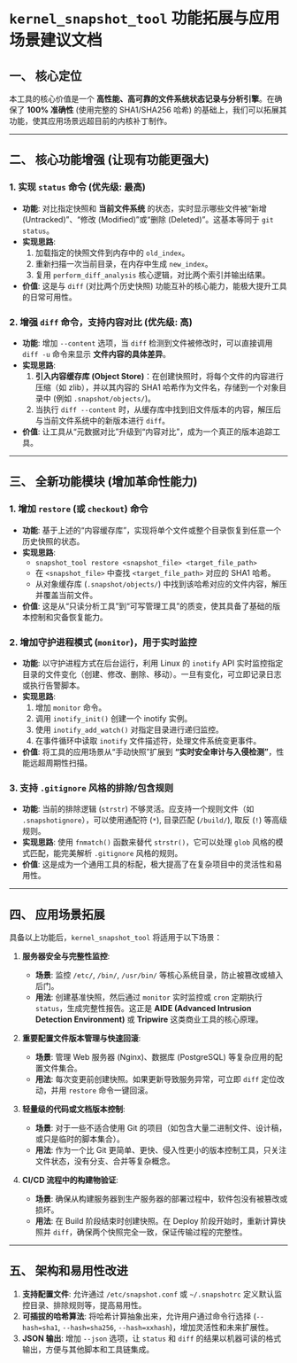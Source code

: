 # `kernel_snapshot_tool` 功能拓展与应用场景建议文档

## 一、 核心定位

本工具的核心价值是一个 **高性能、高可靠的文件系统状态记录与分析引擎**。在确保了 **100% 准确性** (使用完整的 SHA1/SHA256 哈希) 的基础上，我们可以拓展其功能，使其应用场景远超目前的内核补丁制作。

---

## 二、 核心功能增强 (让现有功能更强大)

### 1. 实现 `status` 命令 (优先级: 最高)
- **功能**: 对比指定快照和 **当前文件系统** 的状态，实时显示哪些文件被“新增 (Untracked)”、“修改 (Modified)”或“删除 (Deleted)”。这基本等同于 `git status`。
- **实现思路**:
    1.  加载指定的快照文件到内存中的 `old_index`。
    2.  重新扫描一次当前目录，在内存中生成 `new_index`。
    3.  复用 `perform_diff_analysis` 核心逻辑，对比两个索引并输出结果。
- **价值**: 这是与 `diff` (对比两个历史快照) 功能互补的核心能力，能极大提升工具的日常可用性。

### 2. 增强 `diff` 命令，支持内容对比 (优先级: 高)
- **功能**: 增加 `--content` 选项，当 `diff` 检测到文件被修改时，可以直接调用 `diff -u` 命令来显示 **文件内容的具体差异**。
- **实现思路**:
    1.  **引入内容缓存库 (Object Store)**：在创建快照时，将每个文件的内容进行压缩（如 zlib），并以其内容的 SHA1 哈希作为文件名，存储到一个对象目录中 (例如 `.snapshot/objects/`)。
    2.  当执行 `diff --content` 时，从缓存库中找到旧文件版本的内容，解压后与当前文件系统中的新版本进行 `diff`。
- **价值**: 让工具从“元数据对比”升级到“内容对比”，成为一个真正的版本追踪工具。

---

## 三、 全新功能模块 (增加革命性能力)

### 1. 增加 `restore` (或 `checkout`) 命令
- **功能**: 基于上述的“内容缓存库”，实现将单个文件或整个目录恢复到任意一个历史快照的状态。
- **实现思路**:
    - `snapshot_tool restore <snapshot_file> <target_file_path>`
    - 在 `<snapshot_file>` 中查找 `<target_file_path>` 对应的 SHA1 哈希。
    - 从对象缓存库 (`.snapshot/objects/`) 中找到该哈希对应的文件内容，解压并覆盖当前文件。
- **价值**: 这是从“只读分析工具”到“可写管理工具”的质变，使其具备了基础的版本控制和灾备恢复能力。

### 2. 增加守护进程模式 (`monitor`)，用于实时监控
- **功能**: 以守护进程方式在后台运行，利用 Linux 的 `inotify` API 实时监控指定目录的文件变化（创建、修改、删除、移动）。一旦有变化，可立即记录日志或执行告警脚本。
- **实现思路**:
    1.  增加 `monitor` 命令。
    2.  调用 `inotify_init()` 创建一个 inotify 实例。
    3.  使用 `inotify_add_watch()` 对指定目录进行递归监控。
    4.  在事件循环中读取 `inotify` 文件描述符，处理文件系统变更事件。
- **价值**: 将工具的应用场景从“手动快照”扩展到 **“实时安全审计与入侵检测”**，性能远超周期性扫描。

### 3. 支持 `.gitignore` 风格的排除/包含规则
- **功能**: 当前的排除逻辑 (`strstr`) 不够灵活。应支持一个规则文件（如 `.snapshotignore`），可以使用通配符 (`*`), 目录匹配 (`/build/`), 取反 (`!`) 等高级规则。
- **实现思路**: 使用 `fnmatch()` 函数来替代 `strstr()`，它可以处理 `glob` 风格的模式匹配，能完美解析 `.gitignore` 风格的规则。
- **价值**: 这是成为一个通用工具的标配，极大提高了在复杂项目中的灵活性和易用性。

---

## 四、 应用场景拓展

具备以上功能后，`kernel_snapshot_tool` 将适用于以下场景：

1.  **服务器安全与完整性监控**:
    - **场景**: 监控 `/etc/`, `/bin/`, `/usr/bin/` 等核心系统目录，防止被篡改或植入后门。
    - **用法**: 创建基准快照，然后通过 `monitor` 实时监控或 `cron` 定期执行 `status`，生成完整性报告。这正是 **AIDE (Advanced Intrusion Detection Environment)** 或 **Tripwire** 这类商业工具的核心原理。

2.  **重要配置文件版本管理与快速回滚**:
    - **场景**: 管理 Web 服务器 (Nginx)、数据库 (PostgreSQL) 等复杂应用的配置文件集合。
    - **用法**: 每次变更前创建快照。如果更新导致服务异常，可立即 `diff` 定位改动，并用 `restore` 命令一键回滚。

3.  **轻量级的代码或文档版本控制**:
    - **场景**: 对于一些不适合使用 Git 的项目（如包含大量二进制文件、设计稿，或只是临时的脚本集合）。
    - **用法**: 作为一个比 Git 更简单、更快、侵入性更小的版本控制工具，只关注文件状态，没有分支、合并等复杂概念。

4.  **CI/CD 流程中的构建物验证**:
    - **场景**: 确保从构建服务器到生产服务器的部署过程中，软件包没有被篡改或损坏。
    - **用法**: 在 Build 阶段结束时创建快照。在 Deploy 阶段开始时，重新计算快照并 `diff`，确保两个快照完全一致，保证传输过程的完整性。

---

## 五、 架构和易用性改进

1.  **支持配置文件**: 允许通过 `/etc/snapshot.conf` 或 `~/.snapshotrc` 定义默认监控目录、排除规则等，提高易用性。
2.  **可插拔的哈希算法**: 将哈希计算抽象出来，允许用户通过命令行选择 (`--hash=sha1`, `--hash=sha256`, `--hash=xxhash`)，增加灵活性和未来扩展性。
3.  **JSON 输出**: 增加 `--json` 选项，让 `status` 和 `diff` 的结果以机器可读的格式输出，方便与其他脚本和工具链集成。
